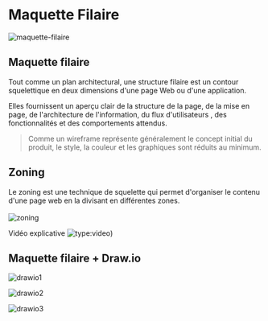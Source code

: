 # Maquette Filaire
![maquette-filaire](https://github.com/user-attachments/assets/614faa06-8d6a-4f46-b9be-554aa1d103f9)

## Maquette filaire

Tout comme un plan architectural, une structure filaire est un contour squelettique en deux dimensions d'une page Web ou d'une application.

Elles fournissent un aperçu clair de la structure de la page, de la mise en page, de l'architecture de l'information, du flux d'utilisateurs , des fonctionnalités et des comportements attendus.

> Comme un wireframe représente généralement le concept initial du produit, le style, la couleur et les graphiques sont réduits au minimum.


## Zoning

Le zoning est une technique de squelette qui permet d'organiser le contenu d'une page web en la divisant en différentes zones.<br><br>
![zoning](https://github.com/user-attachments/assets/2d3e14ba-ca1c-4a31-a530-2d964b0b3fc8)


Vidéo explicative
![type:video](https://www.youtube.com/embed/bRzQx_qJaXw?si=nvKTib7_qtKci400))


## Maquette filaire + Draw.io

![drawio1](https://github.com/user-attachments/assets/84f16648-2b91-41a1-a9c5-5b836d49960f)

![drawio2](https://github.com/user-attachments/assets/185afbfc-0c65-4944-a85e-2b7ef7c969eb)

![drawio3](https://github.com/user-attachments/assets/b4e0f841-62ef-49ef-a73e-083d3224f697)
